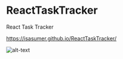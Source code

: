 # ReactTaskTracker
React Task Tracker

https://isasumer.github.io/ReactTaskTracker/


![alt-text](https://github.com/isasumer/responsive/blob/master/src/components/img/screen-capture%20(2).gif)
